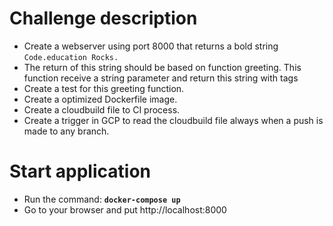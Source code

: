 # Challenge description
- Create a webserver using port 8000 that returns a bold string ```Code.education Rocks.```
- The return of this string should be based on function greeting. This function receive a string parameter and return this string with <b></b> tags
- Create a test for this greeting function.
- Create a optimized Dockerfile image.
- Create a cloudbuild file to CI process.
- Create a trigger in GCP to read the cloudbuild file always when a push is made to any branch.

# Start application
- Run the command: <b>```docker-compose up```</b>
- Go to your browser and put http://localhost:8000